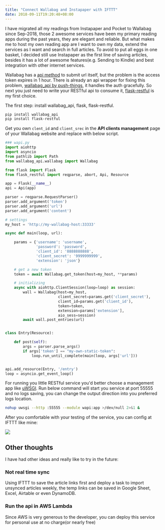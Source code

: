 ```yaml
---
title: "Connect Wallabag and Instapaper with IFTTT"
date: 2018-09-11T19:20:48+08:00
---
```


I have migrated all my readings from Instapaper and Pocket to Wallabag since Sep-2018, those 2 awesome services have been my primary reading apps during the past years, they are elegant and reliable. But what makes me to host my own reading app are I want to own my data, extend the services as I want and search in full articles. To avoid to put all eggs in one basket, I decided still use Instapaper as the first line of saving articles, besides it has a lot of awesome features(e.g. Sending to Kindle) and best integration with other internet services.

Wallabag has a [api method](https://doc.wallabag.org/en/developer/api/oauth.html) to submit url itself, but the problem is the access token expires in 1 hour. There is already an api wrapper for fixing this problem, [wallabag_api by push-things](https://github.com/push-things/wallabag_api), it handles the auth gracefully. So next you just need to write your RESTful api to consume it, [flask-restful](https://flask-restful.readthedocs.io/en/latest/) is my first choice.

The first step: install wallabag_api, flask, flask-restful.

```sh
pip install wallabag_api
pip install flask-restful
```

Get you own `clent_id` and `client_srec` in the **API clients management** page of your Wallabag website and replace with below script.

```py
### wapi.py
import aiohttp
import asyncio
from pathlib import Path
from wallabag_api.wallabag import Wallabag

from flask import Flask
from flask_restful import reqparse, abort, Api, Resource

app = Flask(__name__)
api = Api(app)

parser = reqparse.RequestParser()
parser.add_argument('token')
parser.add_argument('url')
parser.add_argument('content')

# settings
my_host = 'http://my-wallabag-host:33333'

async def main(loop, url):

    params = {'username': 'username',
              'password': 'password',
              'client_id': '8888888888',
              'client_secret': '9999999999',
              'extension': 'json'}

    # get a new token
    token = await Wallabag.get_token(host=my_host, **params)

    # initializing
    async with aiohttp.ClientSession(loop=loop) as session:
        wall = Wallabag(host=my_host,
                        client_secret=params.get('client_secret'),
                        client_id=params.get('client_id'),
                        token=token,
                        extension=params['extension'],
                        aio_sess=session)
        await wall.post_entries(url)


class Entry(Resource):

    def post(self):
        args = parser.parse_args()
        if args['token'] == "my-own-static-token":
            loop.run_until_complete(main(loop, args['url']))


api.add_resource(Entry, '/entry')
loop = asyncio.get_event_loop()
```

For running you little RESTful service you'd better choose a management app like [uWSGI](https://uwsgi-docs.readthedocs.io/en/latest/). Run below command will start you service at port 55555 and no logs saving, you can change the output direction into you preferred logs location.

```sh
nohup uwsgi --http :55555 --module wapi:app >/dev/null 2>&1 &
```

After you comfortable with your testing of the service, you can config at IFTTT like mine:

![](../img/ifttt-config-wallabag-instapaper.jpg)

## Other thoughts

I have had other ideas and really like to try in the future:

### Not real time sync

Using IFTTT to save the article links first and deploy a task to import unsynced articles weekly, the temp links can be saved in Google Sheet, Excel, Airtable or even DynamoDB.

### Run the api in AWS Lambda

Since AWS is very generous to the developer, you can deploy this service for personal use at no charge(or nearly free)
